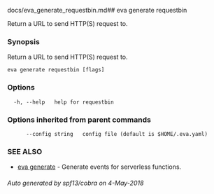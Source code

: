 docs/eva_generate_requestbin.md## eva generate requestbin

Return a URL to send HTTP(S) request to.

### Synopsis

Return a URL to send HTTP(S) request to.

```
eva generate requestbin [flags]
```

### Options

```
  -h, --help   help for requestbin
```

### Options inherited from parent commands

```
      --config string   config file (default is $HOME/.eva.yaml)
```

### SEE ALSO

* [eva generate](eva_generate.md)	 - Generate events for serverless functions.

###### Auto generated by spf13/cobra on 4-May-2018

